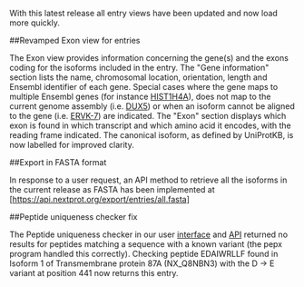 With this latest release all entry views have been updated and now load more quickly.

##Revamped Exon view for entries

The Exon view provides information concerning the gene(s) and the exons coding for the isoforms included in the entry. The "Gene information" section lists the name, chromosomal location, orientation, length and Ensembl identifier of each gene. Special cases where the gene maps to multiple Ensembl genes (for instance [HIST1H4A](https://www.nextprot.org/entry/NX_P62805/exons)), does not map to the current genome assembly (i.e. [DUX5](https://www.nextprot.org/entry/NX_Q96PT3/exons)) or when an isoform cannot be aligned to the gene (i.e. [ERVK-7](https://www.nextprot.org/entry/NX_P61567/exons)) are indicated. The "Exon" section displays which exon is found in which transcript and which amino acid it encodes, with the reading frame indicated. The canonical isoform, as defined by UniProtKB, is now labelled for improved clarity.

##Export in FASTA format

In response to a user request, an API method to retrieve all the isoforms in the current release as FASTA has been implemented at [https://api.nextprot.org/export/entries/all.fasta] 

##Peptide uniqueness checker fix

The Peptide uniqueness checker in our user [interface](../tools/peptide-uniqueness-checker) and [API](https://api.nextprot.org/) returned no results for peptides matching a sequence with a known variant (the pepx program handled this correctly). Checking peptide EDAIWRLLF found in Isoform 1 of Transmembrane protein 87A (NX_Q8NBN3) with the D -> E variant at position 441 now returns this entry.  
